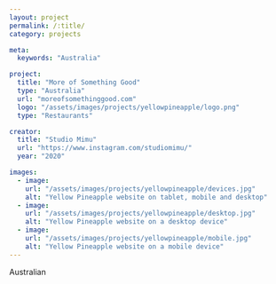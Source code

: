 ```yaml
---
layout: project
permalink: /:title/
category: projects

meta:
  keywords: "Australia"

project:
  title: "More of Something Good"
  type: "Australia"
  url: "moreofsomethinggood.com"
  logo: "/assets/images/projects/yellowpineapple/logo.png"
  type: "Restaurants"

creator:
  title: "Studio Mimu"
  url: "https://www.instagram.com/studiomimu/"
  year: "2020"

images:
  - image:
    url: "/assets/images/projects/yellowpineapple/devices.jpg"
    alt: "Yellow Pineapple website on tablet, mobile and desktop"
  - image:
    url: "/assets/images/projects/yellowpineapple/desktop.jpg"
    alt: "Yellow Pineapple website on a desktop device"
  - image:
    url: "/assets/images/projects/yellowpineapple/mobile.jpg"
    alt: "Yellow Pineapple website on a mobile device"
---
```

<p>Australian</p>